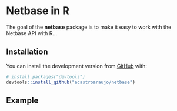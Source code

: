 
<!-- README.md is generated from README.Rmd. Please edit that file -->

# Netbase in R

<!-- badges: start -->

<!-- badges: end -->

The goal of the **netbase** package is to make it easy to work with the
Netbase API with R…

## Installation

You can install the development version from
[GitHub](https://github.com/) with:

``` r
# install.packages("devtools")
devtools::install_github("acastroaraujo/netbase")
```

## Example
